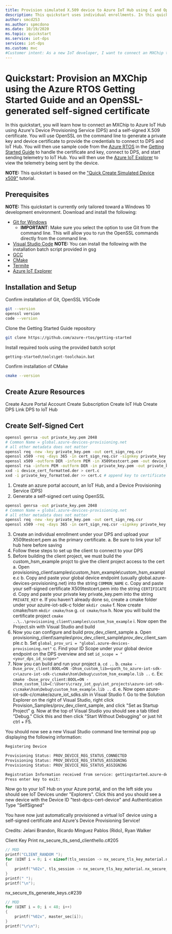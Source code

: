 ```yaml
---
title: Provision simulated X.509 device to Azure IoT Hub using C and OpenSSL-generated self-signed certificate
description: This quickstart uses individual enrollments. In this quickstart, you create and provision a simulated X.509 device using C device SDK for Azure IoT Hub Device Provisioning Service (DPS) and OpenSSL to generate a self-signed X509 certificate.
author: smcd253
ms.author: spmcdono
ms.date: 10/19/2020
ms.topic: quickstart
ms.service: iot-dps
services: iot-dps 
ms.custom: mvc
#Customer intent: As a new IoT developer, I want to connect an MXChip to my IoT Hub using Azure's Device Provisioning Service so that I can learn how secure provisioning works with Azure RTOS and a self-signed X509 certificate.
---
```


# Quickstart: Provision an MXChip using the Azure RTOS Getting Started Guide and an OpenSSL-generated self-signed certificate

In this quickstart, you will learn how to connect an MXChip to Azure IoT Hub using Azure's Device Provisioning Service (DPS) and a self-signed X.509 certificate. You will use OpenSSL on the command line to generate a private key and device certificate to provide the credentials to connect to DPS and IoT Hub. You will then use sample code from the [Azure RTOS](https://github.com/azure-rtos) in the [Getting Started Guide](https://github.com/azure-rtos/getting-started) to handle the certificate and key, connect to DPS, and start sending telemetry to IoT Hub. You will then use the [Azure IoT Explorer](https://github.com/Azure/azure-iot-explorer/releases) to view the telemetry being sent by the device.

**NOTE:** This quickstart is based on the ["Quick Create Simulated Device x509"](https://github.com/MicrosoftDocs/azure-docs/blob/master/articles/iot-dps/quick-create-simulated-device-x509.md) tutorial.

## Prerequisites
**NOTE:** This quickstart is currently only tailored toward a Windows 10 development environment.
Download and install the following:
* [Git for Windows](https://git-scm.com/download/win) 
    * **IMPORTANT**: Make sure you select the option to use Git from the command line. This will allow you to run the OpenSSL commands directly from the command line.
* [Visual Studio Code](https://code.visualstudio.com/download)
**NOTE:** You can install the following with the installation batch script provided in gsg
* [GCC](https://developer.arm.com/tools-and-software/open-source-software/developer-tools/gnu-toolchain/gnu-rm)
* [CMake](https://cmake.org/)
* [Termite](https://www.compuphase.com/software/termite-3.4.exe)
* [Azure IoT Explorer](https://docs.microsoft.com/en-us/azure/iot-pnp/howto-use-iot-explorer)

## Installation and Setup
Confirm installation of Git, OpenSSL VSCode
```bash
git --version
openssl version
code --version
```

Clone the Getting Started Guide repository
```bash
git clone https://github.com/azure-rtos/getting-started
```

Install required tools using the provided batch script
```bash
getting-started\tools\get-toolchain.bat
```

Confirm installation of CMake
```bash
cmake --version
```

## Create Azure Resources
Create Azure Portal Account
Create Subscription
Create IoT Hub
Create DPS
Link DPS to IoT Hub

## Create Self-Signed Cert
```bash
openssl genrsa -out private_key.pem 2048
# Common Name = global.azure-devices-provisioning.net
# all other metadata does not matter
openssl req -new -key private_key.pem -out cert_sign_req.csr
openssl x509 -req -days 365 -in cert_sign_req.csr -signkey private_key.pem -out X509testcert.pem
openssl x509 -outform DER -inform PEM -in X509testcert.pem -out device_cert_formatted.der
openssl rsa -inform PEM -outform DER -in private_key.pem -out private_key_formatted.der
xxd -i device_cert_formatted.der > cert.c
xxd -i private_key_formatted.der >> cert.c # append key to certificate file
```

1) Create an azure portal account, an IoT Hub, and a Device Provisioning Service (DPS)
2) Generate a self-signed cert using OpenSSL
```bash
openssl genrsa -out private_key.pem 2048
# Common Name = global.azure-devices-provisioning.net
# all other metadata does not matter
openssl req -new -key private_key.pem -out cert_sign_req.csr
openssl x509 -req -days 365 -in cert_sign_req.csr -signkey private_key.pem -out X509testcert.pem
```
3) Create an individual enrollment under your DPS and upload your X509testcert.pem as the primary certificate.
	a. Be sure to link your IoT hub here before saving
4) Follow these steps to set up the client to connect to your DPS
5) Before building the client project, we must build the custom_hsm_example projct to give the client project access to the cert
	a. Open provisioning_client\samples\custom_hsm_example\custom_hsm_example.c
	b. Copy and paste your global device endpoint (usually global.azure-devices-provisioning.net) into the string `COMMON_NAME`
	c. Copy and paste your self-signed certificate X509testcert.pem into the string `CERTIFICATE`
	d. Copy and paste your private key private_key.pem into the string `PRIVATE_KEY`
	e. If you haven't already done so, create a cmake folder under your azuire-iot-sdk-c folder `mkdir cmake`
	f. Now create cmake/hsm `mkdir cmake/hsm`
	g. `cd cmake/hsm`
	h. Now you will build the certificate project `cmake ..\..\provisioning_client\samples\custom_hsm_example`
	i. Now open the Project.sln with Visual Studio and build
6) Now you can configure and build prov_dev_client_sample
	a. Open provisioning_client\samples\prov_dev_client_sample\prov_dev_client_sample.c
	b. Set `global_prov_uri = "global.azure-devices-provisioning.net"` 
	c. Find your ID Scope under your global device endpoint on the DPS overview and set `id_scope = "<your_dps_id_scope>"`
7) Now you can build and run your project
	a. `cd ..`
	b. `cmake -Duse_prov_client:BOOL=ON -Dhsm_custom_lib=<path_to_azure-iot-sdk-c>\azure-iot-sdk-c\cmake\hsm\Debug\custom_hsm_example.lib ..`
	c. Ex: `cmake -Duse_prov_client:BOOL=ON -Dhsm_custom_lib=C:\Users\crazy_iot_guy\iot_projects\azure-iot-sdk-c\cmake\hsm\Debug\custom_hsm_example.lib ..`
	d. 
	e. Now open azure-iot-sdk-c/cmake/azure_iot_sdks.sln in Visual Studio
	f. Go to the Solution Explorer on the right of Visual Studio, right click Provision_Samples/prov_dev_client_sample, and click "Set as Startup Project"
	g. Now at the top of Visual Studio you should see a tab titled "Debug." Click this and then click "Start Without Debugging" or just hit ctrl + F5.

You should now see a new Visual Studio command line terminal pop up displaying the following information:
```bash
Registering Device

Provisioning Status: PROV_DEVICE_REG_STATUS_CONNECTED
Provisioning Status: PROV_DEVICE_REG_STATUS_ASSIGNING
Provisioning Status: PROV_DEVICE_REG_STATUS_ASSIGNING

Registration Information received from service: gettingstarted.azure-devices.net, deviceId: test-dpcs-cert-device
Press enter key to exit:
```
Now go to your IoT Hub on your Azure portal, and on the left side you should see IoT Devices under "Explorers". Click this and you should see a new device with the Device ID "test-dpcs-cert-device" and Authentication Type "SelfSigned"

You have now just automatically provisioned a virtual IoT device using a self-signed certificate and Azure's Device Provisioning Service!

Credits: Jelani Brandon, Ricardo Minguez Pablos (Rido), Ryan Walker
		
		
		

Client Key Print
nx_secure_tls_send_clienthello.c#205
```c
// MOD
printf("CLIENT_RANDOM ");
for (UINT i = 0; i < sizeof(tls_session -> nx_secure_tls_key_material.nx_secure_tls_client_random); i++) 
{
	printf("%02x", tls_session -> nx_secure_tls_key_material.nx_secure_tls_client_random[i]);
}
printf(" ");
printf("\n");
```

nx_secure_tls_generate_keys.c#239
```c
// MOD
for (UINT i = 0; i < 48; i++)
{
	printf("%02x", master_sec[i]);
}
printf("\r\n");
```